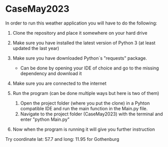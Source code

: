 # CaseMay2023
In order to run this weather application you will have to do the following:

1. Clone the repository and place it somewhere on your hard drive

2. Make sure you have installed the latest version of Python 3 (at least updated the last year)

3. Make sure you have downloaded Python´s "requests" package.
   * Can be done by opening your IDE of choice and go to the missing dependency and download it

4. Make sure you are connected to the internet

5. Run the program (can be done multiple ways but here is two of them)
   1. Open the project folder (where you put the clone) in a Pyhton compatible IDE and run the 
   main function in the Main.py file.
   2. Navigate to the project folder (CaseMay2023) with the terminal and enter "python Main.py"

6. Now when the program is running it will give you further instruction

Try coordinate lat: 57.7 and long: 11.95 for Gothenburg
